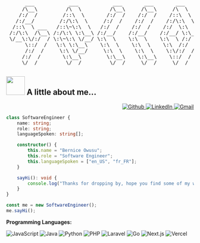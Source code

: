 <pre>
      ___           ___           ___       ___       ___     
     /\__\         /\  \         /\__\     /\__\     /\  \    
    /:/  /        /::\  \       /:/  /    /:/  /    /::\  \   
   /:/__/        /:/\:\  \     /:/  /    /:/  /    /:/\:\  \  
  /::\  \ ___   /::\~\:\  \   /:/  /    /:/  /    /:/  \:\  \ 
 /:/\:\  /\__\ /:/\:\ \:\__\ /:/__/    /:/__/    /:/__/ \:\__\
 \/__\:\/:/  / \:\~\:\ \/__/ \:\  \    \:\  \    \:\  \ /:/  /
      \::/  /   \:\ \:\__\    \:\  \    \:\  \    \:\  /:/  / 
      /:/  /     \:\ \/__/     \:\  \    \:\  \    \:\/:/  /  
     /:/  /       \:\__\        \:\__\    \:\__\    \::/  /   
     \/__/         \/__/         \/__/     \/__/     \/__/    
</pre>

## <img src="https://media.giphy.com/media/VgCDAzcKvsR6OM0uWg/giphy.gif" width="50"> A little about me...  

<div align="right">
  <a href="https://github.com/bernice-owusu">
    <img src="https://img.shields.io/badge/-Github-000?style=flat&logo=Github&logoColor=white" alt="Github">
  </a>
  <a href="https://www.linkedin.com/in//bernice-owusu">
    <img src="https://img.shields.io/badge/-LinkedIn-blue?style=flat&logo=Linkedin&logoColor=white" alt="LinkedIn">
  </a>
  <a href="mailto:adjoa.bernie@gmail.com">
    <img src="https://img.shields.io/badge/-Gmail-c14438?style=flat&logo=Gmail&logoColor=white" alt="Gmail">
  </a>
</div>


```typescript
class SoftwareEngineer {
    name: string;
    role: string;
    languageSpoken: string[];

    constructor() {
        this.name = "Bernice Owusu";
        this.role = "Software Engineer";
        this.languageSpoken = ["en_US", "fr_FR"];
    }

    sayHi(): void {
        console.log("Thanks for dropping by, hope you find some of my work interesting.");
    }
}

const me = new SoftwareEngineer();
me.sayHi();
```

**Programming Languages:**

![JavaScript](https://img.shields.io/badge/Code-JavaScript-informational?style=flat&logo=javascript&color=F7DF1E)
![Java](https://img.shields.io/badge/Code-Java-informational?style=flat&logo=openjdk&logoColor=white&color=6aa6f8)
![Python](https://img.shields.io/badge/Code-Python-informational?style=flat&logo=python&color=3776AB)
![PHP](https://img.shields.io/badge/Code-PHP-informational?style=flat&logo=php&color=777BB4)
![Laravel](https://img.shields.io/badge/Framework-Laravel-informational?style=flat&logo=laravel&color=FF2D20)
![Go](https://img.shields.io/badge/Code-Go-informational?style=flat&logo=go&logoColor=white&color=6aa6f8)
![Next.js](https://img.shields.io/badge/Framework-Next.js-informational?style=flat&logo=next.js&color=000000)
![Vercel](https://img.shields.io/badge/Deployment-Vercel-informational?style=flat&logo=vercel&color=000000)



